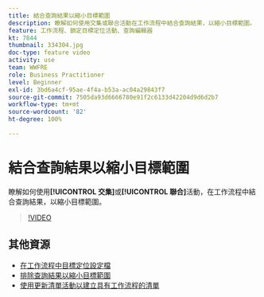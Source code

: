 ```yaml
---
title: 結合查詢結果以縮小目標範圍
description: 瞭解如何使用交集或聯合活動在工作流程中結合查詢結果，以縮小目標範圍。
feature: 工作流程、鎖定目標定位活動、查詢編輯器
kt: 7844
thumbnail: 334304.jpg
doc-type: feature video
activity: use
team: WWFRE
role: Business Practitioner
level: Beginner
exl-id: 3bd6a4cf-95ae-4f4a-b53a-ac04a29843f7
source-git-commit: 7505da93d6666780e91f2c6133d42204d9d6d2b7
workflow-type: tm+mt
source-wordcount: '82'
ht-degree: 100%

---
```


# 結合查詢結果以縮小目標範圍

瞭解如何使用&#x200B;**[!UICONTROL 交集]**&#x200B;或&#x200B;**[!UICONTROL 聯合]**&#x200B;活動，在工作流程中結合查詢結果，以縮小目標範圍。

>[!VIDEO](https://video.tv.adobe.com/v/334304?quality=12)

## 其他資源

* [在工作流程中目標定位設定檔](/help/profile-management/target-profiles-in-a-workflow.md)
* [排除查詢結果以縮小目標範圍](/help/process-management/refine-targets-by-excluding-query-results.md)
* [使用更新清單活動以建立具有工作流程的清單](/help/process-management/use-the-update-list-activity.md)
